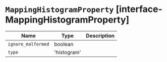 # `MappingHistogramProperty` [interface-MappingHistogramProperty]

| Name | Type | Description |
| - | - | - |
| `ignore_malformed` | boolean | &nbsp; |
| `type` | 'histogram' | &nbsp; |
